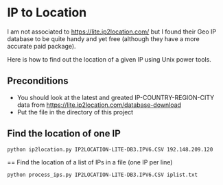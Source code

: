 # IP to Location
I am not associated to https://lite.ip2location.com/ but I found their Geo IP database to be quite handy and yet free (although they have a more accurate paid package).

Here is how to find out the location of a given IP using Unix power tools.

## Preconditions
- You should look at the latest and greated IP-COUNTRY-REGION-CITY data from https://lite.ip2location.com/database-download
- Put the file in the directory of this project

## Find the location of one IP
```
python ip2location.py IP2LOCATION-LITE-DB3.IPV6.CSV 192.148.209.120
```

== Find the location of a list of IPs in a file (one IP per line)
```
python process_ips.py IP2LOCATION-LITE-DB3.IPV6.CSV iplist.txt    
```
